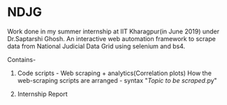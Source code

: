 # NDJG
Work done in my summer internship at IIT Kharagpur(in June 2019) under Dr.Saptarshi Ghosh.
An interactive web automation framework to scrape data from National Judicial Data Grid using selenium and bs4.


Contains-
1. Code scripts - Web scraping + analytics(Correlation plots)
  How the web-scraping scripts are arranged - syntax
  "*Topic to be scraped*.py"
 
 2. Internship Report 
